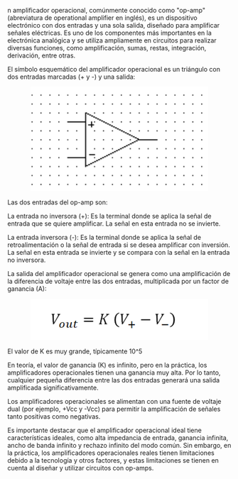 
n amplificador operacional, comúnmente conocido como "op-amp" (abreviatura de operational amplifier en inglés), es un dispositivo electrónico con dos entradas y una sola salida, diseñado para amplificar señales eléctricas. Es uno de los componentes más importantes en la electrónica analógica y se utiliza ampliamente en circuitos para realizar diversas funciones, como amplificación, sumas, restas, integración, derivación, entre otras.

El símbolo esquemático del amplificador operacional es un triángulo con dos entradas marcadas (+ y -) y una salida:

<div align="center">
  <img src="imagenes/imagen_45.png" width="400px">
</div>



Las dos entradas del op-amp son:

La entrada no inversora (+): Es la terminal donde se aplica la señal de entrada que se quiere amplificar. La señal en esta entrada no se invierte.

La entrada inversora (-): Es la terminal donde se aplica la señal de retroalimentación o la señal de entrada si se desea amplificar con inversión. La señal en esta entrada se invierte y se compara con la señal en la entrada no inversora.

La salida del amplificador operacional se genera como una amplificación de la diferencia de voltaje entre las dos entradas, multiplicada por un factor de ganancia (A):

<div align="center">
  <img src="imagenes/imagen_46.png" width="400px">
</div>

El valor de K es muy grande, típicamente 10^5


En teoría, el valor de ganancia (K) es infinito, pero en la práctica, los amplificadores operacionales tienen una ganancia muy alta. Por lo tanto, cualquier pequeña diferencia entre las dos entradas generará una salida amplificada significativamente.

Los amplificadores operacionales se alimentan con una fuente de voltaje dual (por ejemplo, +Vcc y -Vcc) para permitir la amplificación de señales tanto positivas como negativas.

Es importante destacar que el amplificador operacional ideal tiene características ideales, como alta impedancia de entrada, ganancia infinita, ancho de banda infinito y rechazo infinito del modo común. Sin embargo, en la práctica, los amplificadores operacionales reales tienen limitaciones debido a la tecnología y otros factores, y estas limitaciones se tienen en cuenta al diseñar y utilizar circuitos con op-amps.
